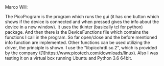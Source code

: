 Marco Will:

The PicoProgram is the program which runs the gui (it has one button
which shows if the device is connected and when pressed gives the info
about the device in a new window). It uses the tkinter (basically tcl for
python) package. And then there is the DeviceFunctions file which
contains the functions I call in the program. So far open/close and the
before mentioned info function are implemented. Other functions can be
used utilizing the driver, the principle is shown. I use the
"libpicohrdl.so.2", which is provided by the company
([1]https://www.picotech.com/downloads/linux). Also I was testing it on a
virtual box running Ubuntu and Python 3.6 64bit.
